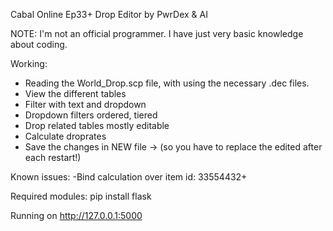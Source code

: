 Cabal Online Ep33+ Drop Editor by PwrDex & AI

NOTE: I'm not an official programmer. I have just very basic knowledge about coding.

Working:
- Reading the World_Drop.scp file, with using the necessary .dec files.
- View the different tables
- Filter with text and dropdown
- Dropdown filters ordered, tiered
- Drop related tables mostly editable
- Calculate droprates
- Save the changes in NEW file 
-> (so you have to replace the edited after each restart!)

Known issues:
-Bind calculation over item id: 33554432+

Required modules:
pip install flask

Running on http://127.0.0.1:5000
